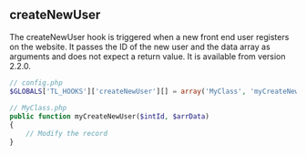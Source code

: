 createNewUser
-------------

The createNewUser hook is triggered when a new front end user registers on the website. It passes the ID of the new user and the data array as arguments and does not expect a return value. It is available from version 2.2.0.

```php
// config.php
$GLOBALS['TL_HOOKS']['createNewUser'][] = array('MyClass', 'myCreateNewUser');
 
// MyClass.php
public function myCreateNewUser($intId, $arrData)
{
    // Modify the record
}
``` 
